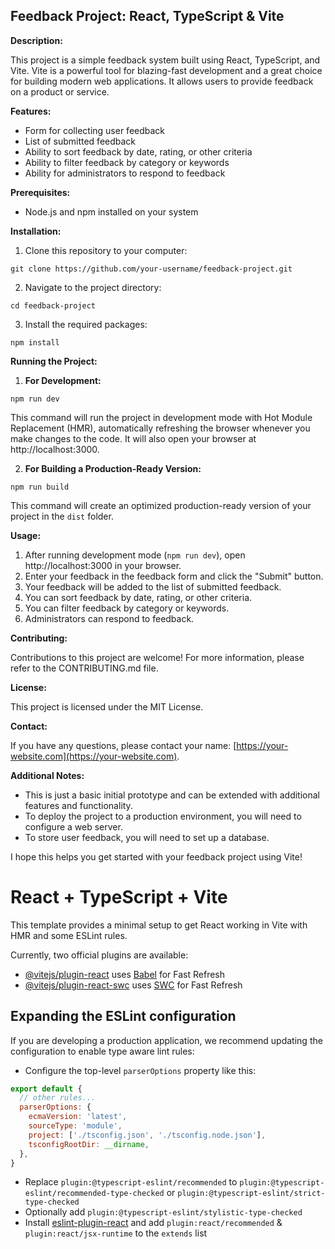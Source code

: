 ## Feedback Project: React, TypeScript & Vite

**Description:**

This project is a simple feedback system built using React, TypeScript, and Vite. Vite is a powerful tool for blazing-fast development and a great choice for building modern web applications. It allows users to provide feedback on a product or service.

**Features:**

* Form for collecting user feedback
* List of submitted feedback
* Ability to sort feedback by date, rating, or other criteria
* Ability to filter feedback by category or keywords
* Ability for administrators to respond to feedback

**Prerequisites:**

* Node.js and npm installed on your system

**Installation:**

1. Clone this repository to your computer:

```
git clone https://github.com/your-username/feedback-project.git
```

2. Navigate to the project directory:

```
cd feedback-project
```

3. Install the required packages:

```
npm install
```

**Running the Project:**

1. **For Development:**

```
npm run dev
```

This command will run the project in development mode with Hot Module Replacement (HMR), automatically refreshing the browser whenever you make changes to the code. It will also open your browser at http://localhost:3000.

2. **For Building a Production-Ready Version:**

```
npm run build
```

This command will create an optimized production-ready version of your project in the `dist` folder.

**Usage:**

1. After running development mode (`npm run dev`), open http://localhost:3000 in your browser.
2. Enter your feedback in the feedback form and click the "Submit" button.
3. Your feedback will be added to the list of submitted feedback.
4. You can sort feedback by date, rating, or other criteria.
5. You can filter feedback by category or keywords.
6. Administrators can respond to feedback.

**Contributing:**

Contributions to this project are welcome! For more information, please refer to the CONTRIBUTING.md file.

**License:**

This project is licensed under the MIT License.

**Contact:**

If you have any questions, please contact your name: [https://your-website.com](https://your-website.com).

**Additional Notes:**

* This is just a basic initial prototype and can be extended with additional features and functionality.
* To deploy the project to a production environment, you will need to configure a web server.
* To store user feedback, you will need to set up a database.

I hope this helps you get started with your feedback project using Vite!
# React + TypeScript + Vite

This template provides a minimal setup to get React working in Vite with HMR and some ESLint rules.

Currently, two official plugins are available:

- [@vitejs/plugin-react](https://github.com/vitejs/vite-plugin-react/blob/main/packages/plugin-react/README.md) uses [Babel](https://babeljs.io/) for Fast Refresh
- [@vitejs/plugin-react-swc](https://github.com/vitejs/vite-plugin-react-swc) uses [SWC](https://swc.rs/) for Fast Refresh

## Expanding the ESLint configuration

If you are developing a production application, we recommend updating the configuration to enable type aware lint rules:

- Configure the top-level `parserOptions` property like this:

```js
export default {
  // other rules...
  parserOptions: {
    ecmaVersion: 'latest',
    sourceType: 'module',
    project: ['./tsconfig.json', './tsconfig.node.json'],
    tsconfigRootDir: __dirname,
  },
}
```

- Replace `plugin:@typescript-eslint/recommended` to `plugin:@typescript-eslint/recommended-type-checked` or `plugin:@typescript-eslint/strict-type-checked`
- Optionally add `plugin:@typescript-eslint/stylistic-type-checked`
- Install [eslint-plugin-react](https://github.com/jsx-eslint/eslint-plugin-react) and add `plugin:react/recommended` & `plugin:react/jsx-runtime` to the `extends` list
